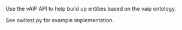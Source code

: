 Use the vAIP API to help build up entities based on the vaip ontology.

See owltest.py for example implementation.

